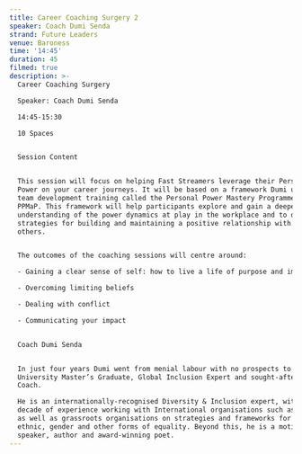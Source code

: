 ```yaml
---
title: Career Coaching Surgery 2
speaker: Coach Dumi Senda
strand: Future Leaders
venue: Baroness
time: '14:45'
duration: 45
filmed: true
description: >-
  Career Coaching Surgery

  Speaker: Coach Dumi Senda

  14:45-15:30

  10 Spaces


  Session Content


  This session will focus on helping Fast Streamers leverage their Personal
  Power on your career journeys. It will be based on a framework Dumi uses for
  team development training called the Personal Power Mastery Programme, or
  PPMaP. This framework will help participants explore and gain a deeper
  understanding of the power dynamics at play in the workplace and to develop
  strategies for building and maintaining a positive relationship with self and
  others.


  The outcomes of the coaching sessions will centre around:

  - Gaining a clear sense of self: how to live a life of purpose and impact

  - Overcoming limiting beliefs 

  - Dealing with conflict  

  - Communicating your impact


  Coach Dumi Senda


  In just four years Dumi went from menial labour with no prospects to Oxford
  University Master’s Graduate, Global Inclusion Expert and sought-after Career
  Coach.

  He is an internationally-recognised Diversity & Inclusion expert, with over a
  decade of experience working with International organisations such as the UN
  as well as grassroots organisations on strategies and frameworks for racial,
  ethnic, gender and other forms of equality. Beyond this, he is a motivational
  speaker, author and award-winning poet.
---
```


